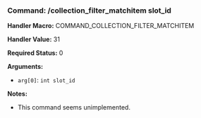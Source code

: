 ### Command: /collection_filter_matchitem slot_id

**Handler Macro:** COMMAND_COLLECTION_FILTER_MATCHITEM

**Handler Value:** 31

**Required Status:** 0

**Arguments:**
- `arg[0]`: `int slot_id`

**Notes:**
- This command seems unimplemented.